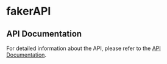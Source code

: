 # fakerAPI

## API Documentation

For detailed information about the API, please refer to the [API Documentation](https://web.postman.co/workspace/291207d5-1073-4eda-b783-3fd9231b4116/documentation/36297486-345bf1d9-0d1a-43f5-9ff3-4517b9cbb370).
